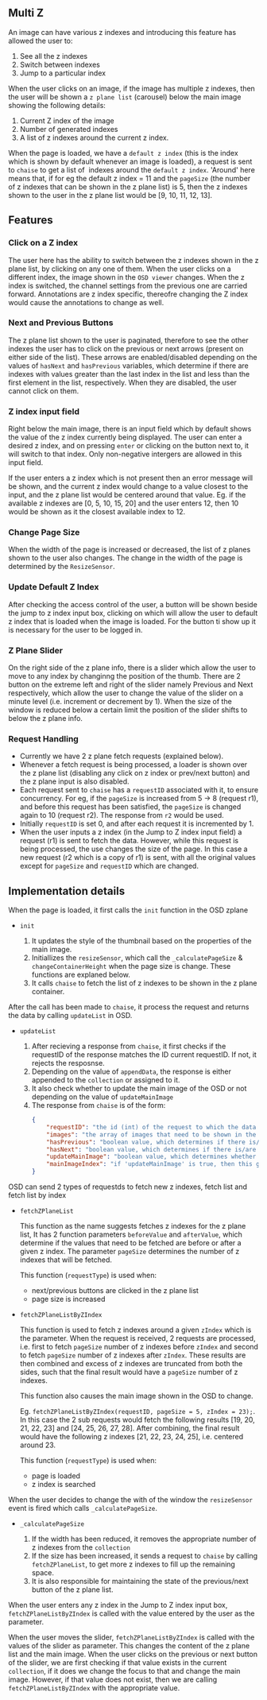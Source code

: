 ## Multi Z

An image can have various z indexes and introducing this feature has allowed the user to:
1. See all the z indexes
2. Switch between indexes
3. Jump to a particular index

When the user clicks on an image, if the image has multiple z indexes, then the user will be shown a `z plane list` (carousel) below the main image showing the following details:
1. Current Z index of the image
2. Number of generated indexes
3. A list of z indexes around the current z index.

When the page is loaded, we have a `default z index` (this is the index which is shown by default whenever an image is loaded), a request is sent to `chaise` to get a list of  indexes around the `default z index`. 'Around' here means that, if for eg the default z index = 11 and the `pageSize` (the number of z indexes that can be shown in the z plane list) is 5, then the z indexes shown to the user in the z plane list would be [9, 10, 11, 12, 13].

## Features

### Click on a Z index
The user here has the ability to switch between the z indexes shown in the z plane list, by clicking on any one of them. When the user clicks on a different index, the image shown in the `OSD viewer` changes. When the z index is switched, the channel settings from the previous one are carried forward. Annotations are z index specific, thereofre changing the Z index would cause the annotations to change as well.

### Next and Previous Buttons
The z plane list shown to the user is paginated, therefore to see the other indexes the user has to click on the previous or next arrows (present on either side of the list). These arrows are enabled/disabled depending on the values of `hasNext` and `hasPrevious` variables, which determine if there are indexes with values greater than the last index in the list and less than the first element in the list, respectively. When they are disabled, the user cannot click on them.

### Z index input field
Right below the main image, there is an input field which by default shows the value of the z index currently being displayed. The user can enter a desired z index, and on pressing `enter` or clicking on the button next to, it will switch to that index. Only non-negative intergers are allowed in this input field.

If the user enters a z index which is not present then an error message will be shown, and the current z index would change to a value closest to the input, and the z plane list would be centered around that value. Eg. if the available z indexes are [0, 5, 10, 15, 20] and the user enters 12, then 10 would be shown as it the closest available index to 12.

### Change Page Size
When the width of the page is increased or decreased, the list of z planes shown to the user also changes. The change in the width of the page is determined by the `ResizeSensor`.

### Update Default Z Index
After checking the access control of the user, a button will be shown beside the jump to z index input box, clicking on which will allow the user to default z index that is loaded when the image is loaded. For the button ti show up it is necessary for the user to be logged in.

### Z Plane Slider
On the right side of the z plane info, there is a slider which allow the user to move to any index by changinng the position of the thumb. There are 2 button on the extreme left and right of the slider namely Previous and Next respectively, which allow the user to change the value of the slider on a minute level (i.e. increment or decrement by 1). When the size of the window is reduced below a certain limit the position of the slider shifts to below the z plane info.

### Request Handling
	
- Currently we have 2 z plane fetch requests (explained below).
- Whenever a fetch request is being processed, a loader is shown over the z plane list (disabling any click on z index or prev/next button) and the z plane input is also disabled.
- Each request sent to `chaise` has a `requestID` associated with it, to ensure concurrency. For eg, if the `pageSize` is increased from 5 -> 8 (request r1), and before this request has been satisfied, the `pageSize` is changed again to 10 (request r2). The response from `r2` would be used.
- Initially `requestID` is set 0, and after each request it is incremented by 1.
- When the user inputs a z index (in the Jump to Z index input field) a request (r1) is sent to fetch the data. However, while this request is being processed, the use changes the size of the page. In this case a new request (r2 which is a copy of r1) is sent, with all the original values except for `pageSize` and `requestID` which are changed.


## Implementation details

When the page is loaded, it first calls the `init` function in the OSD zplane

-  `init`

    1. It updates the style of the thumbnail based on the properties of the main image.
    2. Initiallizes the `resizeSensor`, which call the `_calculatePageSize` & `changeContainerHeight` when the page size is change. These functions are explaned below.
    3. It calls `chaise` to fetch the list of z indexes to be shown in the z plane container.

After the call has been made to `chaise`, it process the request and returns the data by calling `updateList` in OSD.

 - `updateList`
    
    1. After recieving a response from `chaise`, it first checks if the requestID of the response matches the ID current requestID. If not, it rejects the resposnse.
    2. Depending on the value of `appendData`, the response is either appended to the `collection` or assigned to it.
    3. It also check whether to update the main image of the OSD or not depending on the value of `updateMainImage`
    4. The response from `chaise` is of the form:
        ```json
        {
            "requestID": "the id (int) of the request to which the data is the response of",
            "images": "the array of images that need to be shown in the z plane list",
            "hasPrevious": "boolean value, which determines if there is/are z planes with index less than the first z plane present in the 'images' array",
            "hasNext": "boolean value, which determines if there is/are z planes with index more than the last z plane present in the 'images' array",
            "updateMainImage": "boolean value, which determines whether the main image needs to be updated or not",
            "mainImageIndex": "if 'updateMainImage' is true, then this gives the index to which the main images needs to be changed to."
        }
        ```

OSD can send 2 types of requestds to fetch new z indexes, fetch list and fetch list by index

- `fetchZPlaneList`

    This function as the name suggests fetches z indexes for the z plane list, It has 2 function parameters `beforeValue` and `afterValue`, which determine if the values that need to be fetched are before or after a given z index. The parameter `pageSize` determines the number of z indexes that will be fetched.

    This function (`requestType`) is used when:
    - next/previous buttons are clicked in the z plane list
    - page size is increased

- `fetchZPlaneListByZIndex`

    This function is used to fetch z indexes around a given `zIndex` which is the parameter. When the request is received, 2 requests are processed, i.e. first to fetch `pageSize` number of z indexes before `zIndex` and second to fetch `pageSize` number of z indexes after `zIndex`. These results are then combined and excess of z indexes are truncated from both the sides, such that the final result would have a `pageSize` number of z indexes.

    This function also causes the main image shown in the OSD to change.

    Eg. `fetchZPlaneListByZIndex(requestID, pageSize = 5, zIndex = 23);`. In this case the 2 sub requests would fetch the following results [19, 20, 21, 22, 23] and [24, 25, 26, 27, 28]. After combining, the final result would have the following z indexes [21, 22, 23, 24, 25], i.e. centered around 23.

    This function (`requestType`) is used when:
    - page is loaded
    - z index is searched

When the user decides to change the with of the window the `resizeSensor` event is fired which calls `_calculatePageSize`.

- `_calculatePageSize`
    
    1. If the width has been reduced, it removes the appropriate number of z indexes from the `collection`
    2. If the size has been increased, it sends a request to `chaise` by calling `fetchZPlaneList`, to get more z indexes to fill up the remaining space.
    3. It is also responsible for maintaining the state of the previous/next button of the z plane list.

When the user enters any z index in the Jump to Z index input box, `fetchZPlaneListByZIndex` is called with the value entered by the user as the parameter.

When the user moves the slider, `fetchZPlaneListByZIndex` is called with the values of the slider as parameter. This changes the content of the z plane list and the main image. When the user clicks on the previous or next button of the slider, we are first checking if that value exists in the current `collection`, if it does we change the focus to that and change the main image. However, if that value does not exist, then we are calling `fetchZPlaneListByZIndex` with the appropriate value.